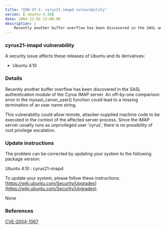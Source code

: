```yaml
---
title: "USN-37-1: cyrus21-imapd vulnerability"
series: [ ubuntu-4.10]
date: 2004-12-02 12:00:00
description: |
    Recently another buffer overflow has been discovered in the SASL authentication module of the Cyrus IMAP server. An off-by-one comparison error in the mysasl_canon_user() function could lead to a missing termination of an user name string.
--- 
```

 
### cyrus21-imapd vulnerability

A security issue affects these releases of Ubuntu and its derivatives:

* Ubuntu 4.10

### Details

Recently another buffer overflow has been discovered in the SASL authentication module of the Cyrus IMAP server. An off-by-one comparison error in the mysasl_canon_user() function could lead to a missing termination of an user name string.

This vulnerability could allow remote, attacker-supplied machine code to be executed in the context of the affected server process. Since the IMAP server usually runs as unprivileged user &#39;cyrus&#39;, there is no possibility of root privilege escalation.

### Update instructions

The problem can be corrected by updating your system to the following package version:

Ubuntu 4.10
 : cyrus21-imapd 

To update your system, please follow these instructions: [https://wiki.ubuntu.com/Security/Upgrades](https://wiki.ubuntu.com/Security/Upgrades).

None

### References

 [CVE-2004-1067](http://people.ubuntu.com/~ubuntu-security/cve/CVE-2004-1067)
 
